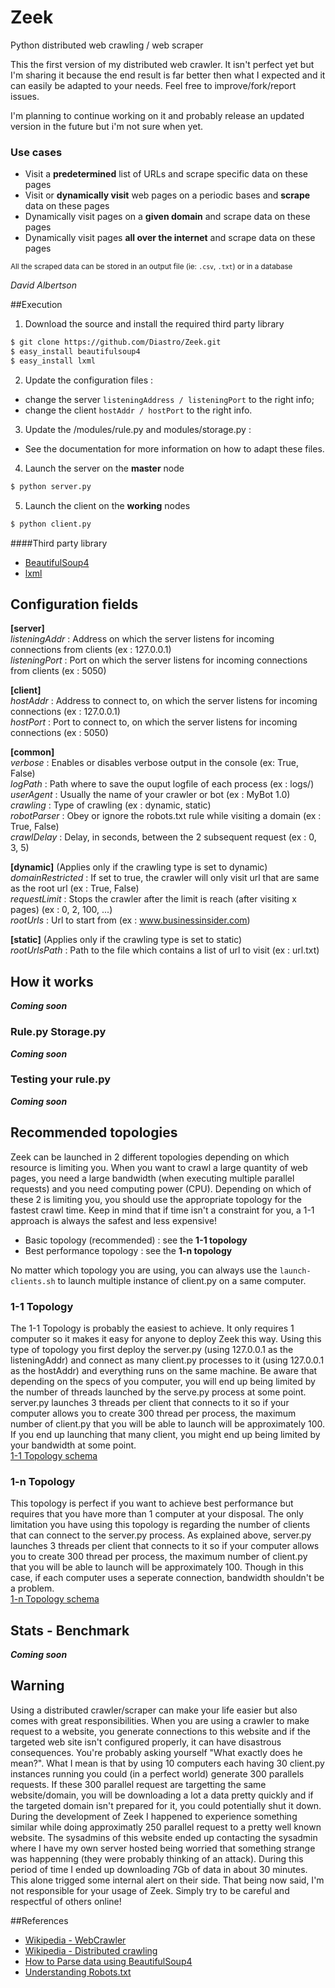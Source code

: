 Zeek
====

Python distributed web crawling / web scraper

This the first version of my distributed web crawler. It isn't perfect yet but I'm sharing it because the end result is far better then what I expected and it can easily be adapted to your needs. Feel free to improve/fork/report issues.

I'm planning to continue working on it and probably release an updated version in the future but i'm not sure when yet.

### Use cases
 * Visit a **predetermined** list of URLs and scrape specific data on these pages
 * Visit or **dynamically visit** web pages on a periodic bases and **scrape** data on these pages
 * Dynamically visit pages on a **given domain** and scrape data on these pages
 * Dynamically visit pages **all over the internet** and scrape data on these pages
 
<small>All the scraped data can be stored in an output file (ie: `.csv`, `.txt`) or in a database</small>

*David Albertson*

##Execution
1) Download the source and install the required third party library
~~~ sh
$ git clone https://github.com/Diastro/Zeek.git
$ easy_install beautifulsoup4
$ easy_install lxml
~~~

2) Update the configuration files :
  * change the server `listeningAddress / listeningPort` to the right info;
  * change the client `hostAddr / hostPort` to the right info.

3) Update the /modules/rule.py and modules/storage.py :
  * See the documentation for more information on how to adapt these files.

4) Launch the server on the **master** node

~~~ sh
$ python server.py
~~~

5) Launch the client on the **working** nodes

~~~ sh
$ python client.py
~~~

####Third party library
- [BeautifulSoup4](http://www.crummy.com/software/BeautifulSoup/)
- [lxml](http://lxml.de/)

## Configuration fields
**[server]**<br>
*listeningAddr* : Address on which the server listens for incoming connections from clients (ex : 127.0.0.1)<br>
*listeningPort* : Port on which the server listens for incoming connections from clients (ex : 5050)<br>

**[client]**<br>
*hostAddr* : Address to connect to, on which the server listens for incoming connections (ex : 127.0.0.1)<br>
*hostPort* : Port to connect to, on which the server listens for incoming connections (ex : 5050)<br>

**[common]**<br>
*verbose* : Enables or disables verbose output in the console (ex: True, False)<br>
*logPath* : Path where to save the ouput logfile of each process (ex : logs/)<br>
*userAgent* : Usually the name of your crawler or bot (ex : MyBot 1.0)<br>
*crawling* : Type of crawling (ex : dynamic, static)<br>
*robotParser* : Obey or ignore the robots.txt rule while visiting a domain (ex : True, False)<br>
*crawlDelay* : Delay, in seconds, between the 2 subsequent request (ex : 0, 3, 5)<br>

**[dynamic]** (Applies only if the crawling type is set to dynamic)<br>
*domainRestricted* : If set to true, the crawler will only visit url that are same as the root url (ex : True, False)<br>
*requestLimit* : Stops the crawler after the limit is reach (after visiting x pages) (ex : 0, 2, 100, ...)<br>
*rootUrls* : Url to start from (ex : www.businessinsider.com)<br>

**[static]** (Applies only if the crawling type is set to static)<br>
*rootUrlsPath* : Path to the file which contains a list of url to visit (ex : url.txt)<br>

## How it works
***Coming soon***

### Rule.py Storage.py
***Coming soon***

### Testing your rule.py
***Coming soon***

## Recommended topologies
Zeek can be launched in 2 different topologies depending on which resource is limiting you. When you want to crawl a large quantity of web pages, you need a large bandwidth (when executing multiple parallel requests) and you need computing power (CPU). Depending on which of these 2 is limiting you, you should use the appropriate topology for the fastest crawl time.
Keep in mind that if time isn't a constraint for you, a 1-1 approach is always the safest and less expensive!
 * Basic topology (recommended) : see the **1-1 topology**
 * Best performance topology : see the **1-n topology**

No matter which topology you are using, you can always use the `launch-clients.sh` to launch multiple instance of client.py on a same computer.

### 1-1 Topology
The 1-1 Topology is probably the easiest to achieve. It only requires 1 computer so it makes it easy for anyone to deploy Zeek this way. Using this type of topology you first deploy the server.py (using 127.0.0.1 as the listeningAddr) and connect as many client.py processes to it (using 127.0.0.1 as the hostAddr) and everything runs on the same machine. Be aware that depending on the specs of you computer, you will end up being limited by the number of threads launched by the serve.py process at some point. server.py launches 3 threads per client that connects to it so if your computer allows you to create 300 thread per process, the maximum number of client.py that you will be able to launch will be approximately 100. If you end up launching that many client, you might end up being limited by your bandwidth at some point.<br>
[1-1 Topology schema](http://i.imgur.com/7NJGodN.jpg)

### 1-n Topology
This topology is perfect if you want to achieve best performance but requires that you have more than 1 computer at your disposal. The only limitation you have using this topology is regarding the number of clients that can connect to the server.py process. As explained above, server.py launches 3 threads per client that connects to it so if your computer allows you to create 300 thread per process, the maximum number of client.py that you will be able to launch will be approximately 100. Though in this case, if each computer uses a seperate connection, bandwidth shouldn't be a problem.<br>
[1-n Topology schema](http://i.imgur.com/lXCEAk6.jpg)

## Stats - Benchmark
***Coming soon***

## Warning
Using a distributed crawler/scraper can make your life easier but also comes with great responsibilities. When you are using a crawler to make request to a website, you generate connections to this website and if the targeted web site isn't configured properly, it can have disastrous consequences. You're probably asking yourself "What exactly does he mean?". What I mean is that by using 10 computers each having 30 client.py instances running you could (in a perfect world) generate 300 parallels requests. If these 300 parallel request are targetting the same website/domain, you will be downloading a lot a data pretty quickly and if the targeted domain isn't prepared for it, you could potentially shut it down.<br>
During the development of Zeek I happened to experience something similar while doing approximatly 250 parallel request to a pretty well known website. The sysadmins of this website ended up contacting the sysadmin where I have my own server hosted being worried that something strange was happenning (they were probably thinking of an attack). During this period of time I ended up downloading 7Gb of data in about 30 minutes. This alone trigged some internal alert on their side. That being now said, I'm not responsible for your usage of Zeek. Simply try to be careful and respectful of others online!

##References
- [Wikipedia - WebCrawler](http://en.wikipedia.org/wiki/Web_crawler)
- [Wikipedia - Distributed crawling](http://en.wikipedia.org/wiki/Distributed_web_crawling)
- [How to Parse data using BeautifulSoup4](http://www.crummy.com/software/BeautifulSoup/bs3/documentation.html)
- [Understanding Robots.txt](http://www.robotstxt.org/faq.html)
